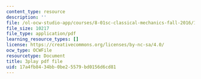 ```yaml
---
content_type: resource
description: ''
file: /ol-ocw-studio-app/courses/8-01sc-classical-mechanics-fall-2016/17a4fb8434bb0be25579bd0156d6cd81_5QKJG0FZTio.pdf
file_size: 10217
file_type: application/pdf
learning_resource_types: []
license: https://creativecommons.org/licenses/by-nc-sa/4.0/
ocw_type: OCWFile
resourcetype: Document
title: 3play pdf file
uid: 17a4fb84-34bb-0be2-5579-bd0156d6cd81
---
```

